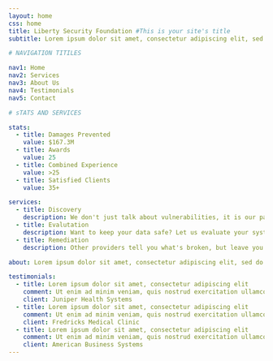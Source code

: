 ```yaml
---
layout: home
css: home 
title: Liberty Security Foundation #This is your site's title
subtitle: Lorem ipsum dolor sit amet, consectetur adipiscing elit, sed do eiusmod tempor incididunt ut labore et dolore magna aliqua. Ut enim ad minim veniam, quis nostrud exercitation ullamco laboris nisi ut aliquip ex ea commodo consequat.

# NAVIGATION TITILES

nav1: Home
nav2: Services
nav3: About Us
nav4: Testimonials
nav5: Contact

# sTATS AND SERVICES

stats:
  - title: Damages Prevented
    value: $167.3M
  - title: Awards
    value: 25
  - title: Combined Experience
    value: >25
  - title: Satisfied Clients
    value: 35+

services:
  - title: Discovery
    description: We don't just talk about vulnerabilities, it is our pashion to find them. Let us find the next big CVE in your product or businesss-critical service.
  - title: Evalutation
    description: Want to keep your data safe? Let us evaluate your systems for vulnerablites and compliance requirements.
  - title: Remediation
    description: Other providers tell you what's broken, but leave you to fix it yourself. Our team will stay with you until the problem is resolved.

about: Lorem ipsum dolor sit amet, consectetur adipiscing elit, sed do eiusmod tempor incididunt ut labore et dolore magna aliqua. Ut enim ad minim veniam, quis nostrud exercitation ullamco laboris nisi ut aliquip ex ea commodo consequat. Duis aute irure dolor in reprehenderit in voluptate velit esse cillum dolore eu fugiat nulla pariatur. Excepteur sint occaecat cupidatat non proident, sunt in culpa qui officia deserunt mollit anim id est laborum.

testimonials:
  - title: Lorem ipsum dolor sit amet, consectetur adipiscing elit
    comment: Ut enim ad minim veniam, quis nostrud exercitation ullamco laboris nisi ut aliquip ex ea commodo consequat.
    client: Juniper Health Systems
  - title: Lorem ipsum dolor sit amet, consectetur adipiscing elit
    comment: Ut enim ad minim veniam, quis nostrud exercitation ullamco laboris nisi ut aliquip ex ea commodo consequat.
    client: Fredricks Medical Clinic
  - title: Lorem ipsum dolor sit amet, consectetur adipiscing elit
    comment: Ut enim ad minim veniam, quis nostrud exercitation ullamco laboris nisi ut aliquip ex ea commodo consequat.
    client: American Business Systems
---
```

